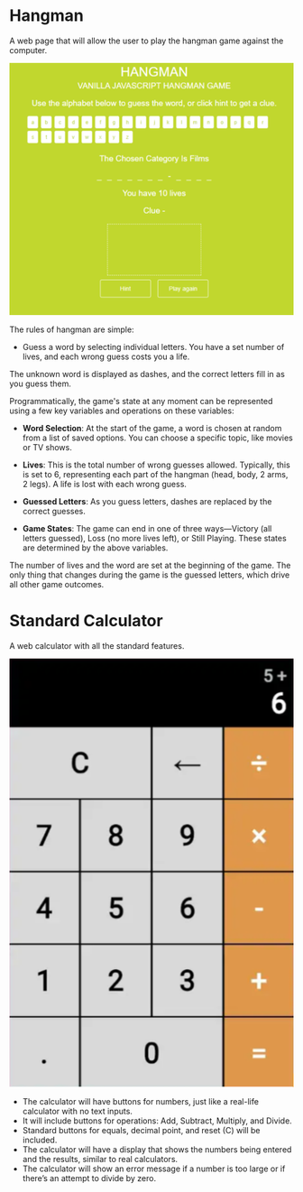 # Hangman

A web page that will allow the user to play the hangman game against the computer.

![hangman.png](assets%2Fhangman.png)

The rules of hangman are simple:

- Guess a word by selecting individual letters. You have a set number of lives, and each wrong guess costs you a life.

The unknown word is displayed as dashes, and the correct letters fill in as you guess them.

Programmatically, the game's state at any moment can be represented using a few key variables and operations on these variables:

- **Word Selection**: At the start of the game, a word is chosen at random from a list of saved options. You can choose a specific topic, like movies or TV shows.

- **Lives**: This is the total number of wrong guesses allowed. Typically, this is set to 6, representing each part of the hangman (head, body, 2 arms, 2 legs). A life is lost with each wrong guess.

- **Guessed Letters**: As you guess letters, dashes are replaced by the correct guesses.

- **Game States**: The game can end in one of three ways—Victory (all letters guessed), Loss (no more lives left), or Still Playing. These states are determined by the above variables.

The number of lives and the word are set at the beginning of the game. The only thing that changes during the game is the guessed letters, which drive all other game outcomes.

# Standard Calculator
A web calculator with all the standard features.

![calculator.png](assets%2Fcalculator.png)

- The calculator will have buttons for numbers, just like a real-life calculator with no text inputs.
- It will include buttons for operations: Add, Subtract, Multiply, and Divide.
- Standard buttons for equals, decimal point, and reset (C) will be included.
- The calculator will have a display that shows the numbers being entered and the results, similar to real calculators.
- The calculator will show an error message if a number is too large or if there’s an attempt to divide by zero.
